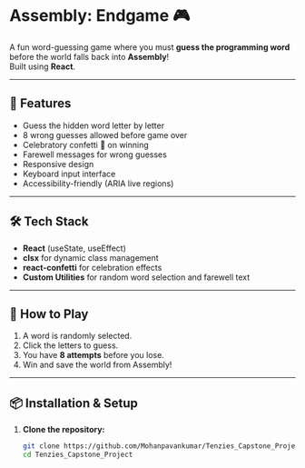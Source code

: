 # Assembly: Endgame 🎮

A fun word-guessing game where you must **guess the programming word** before the world falls back into **Assembly**!  
Built using **React**.

---

## 🚀 Features

- Guess the hidden word letter by letter
- 8 wrong guesses allowed before game over
- Celebratory confetti 🎉 on winning
- Farewell messages for wrong guesses
- Responsive design
- Keyboard input interface
- Accessibility-friendly (ARIA live regions)

---

## 🛠️ Tech Stack

- **React** (useState, useEffect)
- **clsx** for dynamic class management
- **react-confetti** for celebration effects
- **Custom Utilities** for random word selection and farewell text

---

## 🧩 How to Play

1. A word is randomly selected.
2. Click the letters to guess.
3. You have **8 attempts** before you lose.
4. Win and save the world from Assembly!

---

## 📦 Installation & Setup

1. **Clone the repository:**
   ```bash
   git clone https://github.com/Mohanpavankumar/Tenzies_Capstone_Project.git
   cd Tenzies_Capstone_Project
